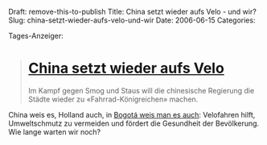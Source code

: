 Draft: remove-this-to-publish
Title: China setzt wieder aufs Velo - und wir?
Slug: china-setzt-wieder-aufs-velo-und-wir
Date: 2006-06-15
Categories:

Tages-Anzeiger:

> # [China setzt wieder aufs Velo](http://www.tagesanzeiger.ch/dyn/news/ausland/635501.html)
>
> Im Kampf gegen Smog und Staus will die chinesische Regierung die Städte wieder zu «Fahrrad-Königreichen» machen.

China weis es, Holland auch, in [Bogotá weis man es auch](http://en.wikipedia.org/wiki/Bogota's_Bike_Paths_Network): Velofahren hilft, Umweltschmutz zu vermeiden und fördert die Gesundheit der Bevölkerung. Wie lange warten wir noch?
